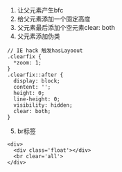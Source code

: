 1. 让父元素产生bfc
2. 给父元素添加一个固定高度
3. 父元素最后添加个空元素clear: both
4. 父元素添加伪类  
```
// IE hack 触发hasLayoout
.clearfix {
  *zoom: 1;
}
.clearfix::after {
  display: block;
  content: '';
  height: 0;
  line-height: 0;
  visibility: hidden;
  clear: both;
}
```
5. br标签
```
<div>
  <div class='float'></div>
  <br clear='all'>
</div>

```